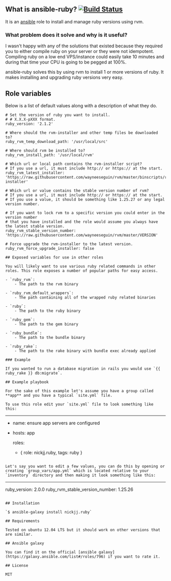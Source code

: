 ## What is ansible-ruby? [![Build Status](https://secure.travis-ci.org/nickjj/ansible-ruby.png)](http://travis-ci.org/nickjj/ansible-ruby)

It is an [ansible](http://www.ansible.com/home) role to install and manage ruby versions using rvm.

### What problem does it solve and why is it useful?

I wasn't happy with any of the solutions that existed because they required you to either compile ruby on your server or they were not idempotent. Compiling ruby on a low end VPS/instance could easily take 10 minutes and during that time your CPU is going to be pegged at 100%.

ansible-ruby solves this by using rvm to install 1 or more versions of ruby. It makes installing and upgrading ruby versions very easy.

## Role variables

Below is a list of default values along with a description of what they do.

```
# Set the version of ruby you want to install.
# # X.X.X-pXXX format.
ruby_version: '2.1.2' 

# Where should the rvm-installer and other temp files be downloaded to?
ruby_rvm_temp_download_path: '/usr/local/src'

# Where should rvm be installed to?
ruby_rvm_install_path: '/usr/local/rvm'

# Which url or local path contains the rvm-installer script?
# If you use a url, it must include http:// or https:// at the start.
ruby_rvm_latest_installer: 'https://raw.githubusercontent.com/wayneeseguin/rvm/master/binscripts/rvm-installer'

# Which url or value contains the stable version number of rvm?
# If you use a url, it must include http:// or https:// at the start.
# If you use a value, it should be something like 1.25.27 or any legal version number.

# If you want to lock rvm to a specific version you could enter in the version number
# that you have installed and the role would assume you always have the latest stable version.
ruby_rvm_stable_version_number: 'https://raw.githubusercontent.com/wayneeseguin/rvm/master/VERSION'

# Force upgrade the rvm-installer to the latest version.
ruby_rvm_force_upgrade_installer: false

## Exposed variables for use in other roles

You will likely want to use various ruby related commands in other roles. This role exposes a number of popular paths for easy access.

- `ruby_rvm`:
    - The path to the rvm binary

- `ruby_rvm_default_wrappers`:
    - The path containing all of the wrapped ruby related binaries

- `ruby`:
    - The path to the ruby binary

- `ruby_gem`:
    - The path to the gem binary

- `ruby_bundle`:
    - The path to the bundle binary

- `ruby_rake`:
    - The path to the rake binary with bundle exec already applied

### Example

If you wanted to run a database migration in rails you would use `{{ ruby_rake }} db:migrate`.

## Example playbook

For the sake of this example let's assume you have a group called **app** and you have a typical `site.yml` file.

To use this role edit your `site.yml` file to look something like this:

```
---
- name: ensure app servers are configured
- hosts: app

  roles:
    - { role: nickjj.ruby, tags: ruby }
```

Let's say you want to edit a few values, you can do this by opening or creating `group_vars/app.yml` which is located relative to your `inventory` directory and then making it look something like this:

```
---
ruby_version: 2.0.0
ruby_rvm_stable_version_number: 1.25.26
```

## Installation

`$ ansible-galaxy install nickjj.ruby`

## Requirements

Tested on ubuntu 12.04 LTS but it should work on other versions that are similar.

## Ansible galaxy

You can find it on the official [ansible galaxy](https://galaxy.ansible.com/list#/roles/796) if you want to rate it.

## License

MIT
